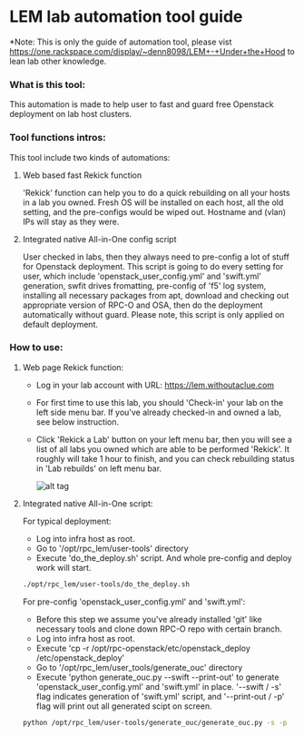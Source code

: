 # LEM lab automation tool guide

*Note: This is only the guide of automation tool, please vist https://one.rackspace.com/display/~denn8098/LEM+-+Under+the+Hood to lean lab other knowledge.


### What is this tool:

This automation is made to help user to fast and guard free Openstack deployment on lab host clusters.

### Tool functions intros:

This tool include two kinds of automations:

1. Web based fast Rekick function

    'Rekick' function can help you to do a quick rebuilding on all your hosts in a lab you owned. Fresh OS will  be installed on each host, all the old setting, and the pre-configs would be wiped out. Hostname and (vlan) IPs will stay as they were.
    

2. Integrated native All-in-One config script

    User checked in labs, then they always need to pre-config a lot of stuff for Openstack deployment. This script is going to do every setting for user, which include 'openstack_user_config.yml' and 'swift.yml' generation, swfit drives fromatting, pre-config of 'f5' log system, installing all necessary packages from apt, download and checking out appropriate version of RPC-O and OSA, then do the deployment automatically without guard. Please note, this script is only applied on default deployment. 

 ### How to use:
 
 1. Web page Rekick function:
 
     * Log in your lab account with URL: https://lem.withoutaclue.com
     * For first time to use this lab, you should 'Check-in' your lab on the left side menu bar. If you've already checked-in and owned a lab, see below instruction.
     * Click 'Rekick a Lab' button on your left menu bar, then you will see a list of all labs you owned which are able to be performed 'Rekick'. It roughly will take 1 hour to finish, and you can check rebuilding status in 'Lab rebuilds' on left menu bar.

        ![alt tag](http://i.imgur.com/AwQk3Ab.png)
    
    
 2. Integrated native All-in-One script:
    
    For typical deployment:
    
     * Log into infra host as root.
     * Go to '/opt/rpc_lem/user-tools' directory
     * Execute 'do_the_deploy.sh' script. And whole pre-config and deploy work will start.
     
    ```bash
    ./opt/rpc_lem/user-tools/do_the_deploy.sh
    ```

    For pre-config 'openstack_user_config.yml' and 'swift.yml':
    
    * Before this step we assume you've already installed 'git' like necessary tools and clone down RPC-O repo with certain branch.
    * Log into infra host as root.
    * Execute 'cp -r /opt/rpc-openstack/etc/openstack_deploy /etc/openstack_deploy'
    * Go to '/opt/rpc_lem/user_tools/generate_ouc' directory
    * Execute 'python generate_ouc.py --swift --print-out' to generate 'openstack_user_config.yml' and 'swift.yml' in place. '--swift / -s' flag indicates generation of 'swift.yml' script, and '--print-out / -p' flag will print out all generated scipt on screen.

    ```bash
    python /opt/rpc_lem/user-tools/generate_ouc/generate_ouc.py -s -p
    ```
    
